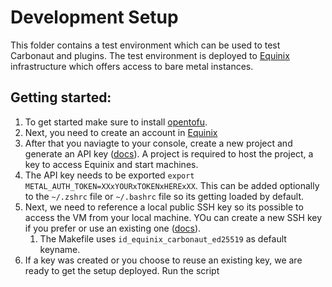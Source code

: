 # Development Setup

This folder contains a test environment which can be used to test Carbonaut and plugins.
The test environment is deployed to [Equinix](https://www.equinix.com/) infrastructure which offers access to bare metal instances.

## Getting started:

1. To get started make sure to install [opentofu](https://opentofu.org/).
2. Next, you need to create an account in [Equinix](https://www.equinix.com/)
3. After that you naviagte to your console, create a new project and generate an API key ([docs](https://deploy.equinix.com/developers/docs/metal/identity-access-management/users/#api-keys)). A project is required to host the project, a key to access Equinix and start machines.
4. The API key needs to be exported `export METAL_AUTH_TOKEN=XXxYOURxTOKENxHERExXX`. This can be added optionally to the `~/.zshrc` file or `~/.bashrc` file so its getting loaded by default.
5. Next, we need to reference a local public SSH key so its possible to access the VM from your local machine. YOu can create a new SSH key if you prefer or use an existing one ([docs](https://deploy.equinix.com/developers/docs/metal/identity-access-management/ssh-keys/)).
   1. The Makefile uses `id_equinix_carbonaut_ed25519` as default keyname.
6. If a key was created or you choose to reuse an existing key, we are ready to get the setup deployed. Run the script
